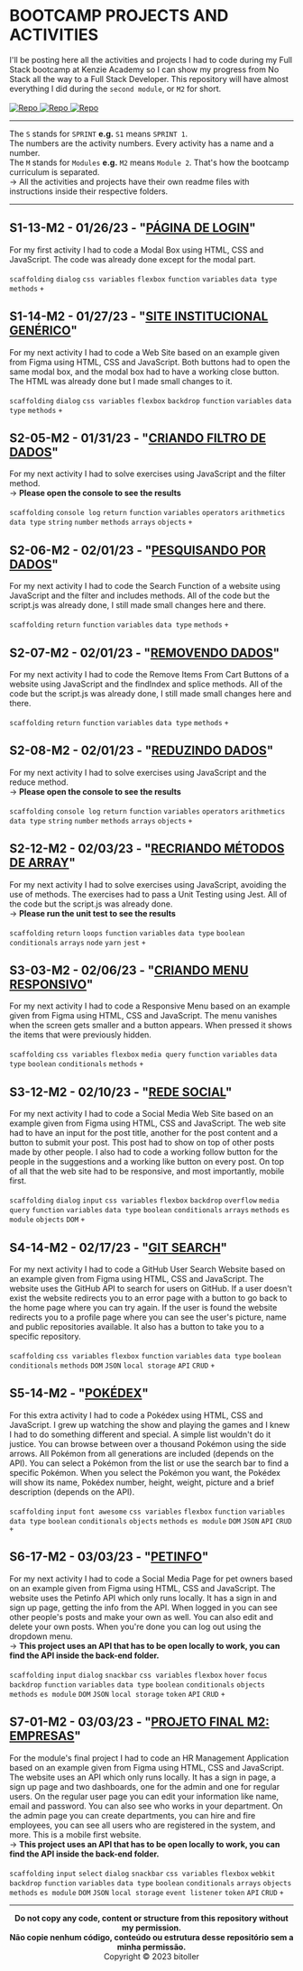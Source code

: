 # BOOTCAMP PROJECTS AND ACTIVITIES
I'll be posting here all the activities and projects I had to code during my Full Stack bootcamp at Kenzie Academy so I can show my progress from No Stack all the way to a Full Stack Developer. This repository will have almost everything I did during the `second module`, or `M2` for short.<br />
<br />
<a href="https://github.com/bitoller/bootcamp-projects-and-activities-m1" target="_blank"> ![Repo](https://img.shields.io/badge/M1_Repository-000?style=for-the-badge&color=7f3ace) </a> <a href="https://github.com/bitoller/bootcamp-projects-and-activities-m2" target="_blank"> ![Repo](https://img.shields.io/badge/M2_Repository-000?style=for-the-badge&color=7f3ace) </a> <a href="https://github.com/bitoller/bootcamp-projects-and-activities-m3" target="_blank"> ![Repo](https://img.shields.io/badge/M3_Repository-000?style=for-the-badge&color=7f3ace) </a>

<hr />

The `S` stands for `SPRINT` <strong>e.g.</strong> `S1` means `SPRINT 1`.<br />
The numbers are the activity numbers. Every activity has a name and a number.<br />
The `M` stands for `Modules` <strong>e.g.</strong> `M2` means `Module 2`. That's how the bootcamp curriculum is separated.<br />
→ All the activities and projects have their own readme files with instructions inside their respective folders.

<hr />

## S1-13-M2 - 01/26/23 - "[PÁGINA DE LOGIN](https://bitoller.github.io/bootcamp-projects-and-activities-m2/src/M2-SPRINT-1/S1-13-M2/index.html)"
For my first activity I had to code a Modal Box using HTML, CSS and JavaScript. The code was already done except for the modal part.<br />
<br />
`scaffolding` `dialog` `css variables` `flexbox` `function` `variables` `data type` `methods` `+`

## S1-14-M2 - 01/27/23 - "[SITE INSTITUCIONAL GENÉRICO](https://bitoller.github.io/bootcamp-projects-and-activities-m2/src/M2-SPRINT-1/S1-14-M2/index.html)"
For my next activity I had to code a Web Site based on an example given from Figma using HTML, CSS and JavaScript. Both buttons had to open the same modal box, and the modal box had to have a working close button. The HTML was already done but I made small changes to it.<br />
<br />
`scaffolding` `dialog` `css variables` `flexbox` `backdrop` `function` `variables` `data type` `methods` `+`

## S2-05-M2 - 01/31/23 - "[CRIANDO FILTRO DE DADOS](https://bitoller.github.io/bootcamp-projects-and-activities-m2/src/M2-SPRINT-2/S2-05-M2/index.html)"
For my next activity I had to solve exercises using JavaScript and the filter method.<br />
→ <b>Please open the console to see the results</b><br />
<br />
`scaffolding` `console log` `return` `function` `variables` `operators` `arithmetics` `data type` `string` `number` `methods` `arrays` `objects` `+`

## S2-06-M2 - 02/01/23 - "[PESQUISANDO POR DADOS](https://bitoller.github.io/bootcamp-projects-and-activities-m2/src/M2-SPRINT-2/S2-06-M2/index.html)"
For my next activity I had to code the Search Function of a website using JavaScript and the filter and includes methods. All of the code but the script.js was already done, I still made small changes here and there.<br />
<br />
`scaffolding` `return` `function` `variables` `data type` `methods` `+`

## S2-07-M2 - 02/01/23 - "[REMOVENDO DADOS](https://bitoller.github.io/bootcamp-projects-and-activities-m2/src/M2-SPRINT-2/S2-07-M2/index.html)"
For my next activity I had to code the Remove Items From Cart Buttons of a website using JavaScript and the findIndex and splice methods. All of the code but the script.js was already done, I still made small changes here and there.<br />
<br />
`scaffolding` `return` `function` `variables` `data type` `methods` `+`

## S2-08-M2 - 02/01/23 - "[REDUZINDO DADOS](https://bitoller.github.io/bootcamp-projects-and-activities-m2/src/M2-SPRINT-2/S2-08-M2/index.html)"
For my next activity I had to solve exercises using JavaScript and the reduce method.<br />
→ <b>Please open the console to see the results</b><br />
<br />
`scaffolding` `console log` `return` `function` `variables` `operators` `arithmetics` `data type` `string` `number` `methods` `arrays` `objects` `+`

## S2-12-M2 - 02/03/23 - "[RECRIANDO MÉTODOS DE ARRAY](https://bitoller.github.io/bootcamp-projects-and-activities-m2/src/M2-SPRINT-2/S2-12-M2/index.html)"
For my next activity I had to solve exercises using JavaScript, avoiding the use of methods. The exercises had to pass a Unit Testing using Jest. All of the code but the script.js was already done.<br />
→ <b>Please run the unit test to see the results</b><br />
<br />
`scaffolding` `return` `loops` `function` `variables` `data type` `boolean` `conditionals` `arrays` `node` `yarn` `jest` `+`

## S3-03-M2 - 02/06/23 - "[CRIANDO MENU RESPONSIVO](https://bitoller.github.io/bootcamp-projects-and-activities-m2/src/M2-SPRINT-3/S3-03-M2/index.html)"
For my next activity I had to code a Responsive Menu based on an example given from Figma using HTML, CSS and JavaScript. The menu vanishes when the screen gets smaller and a button appears. When pressed it shows the items that were previously hidden.<br />
<br />
`scaffolding` `css variables` `flexbox` `media query` `function` `variables` `data type` `boolean` `conditionals` `methods` `+`

## S3-12-M2 - 02/10/23 - "[REDE SOCIAL](https://bitoller.github.io/bootcamp-projects-and-activities-m2/src/M2-SPRINT-3/S3-12-M2/index.html)"
For my next activity I had to code a Social Media Web Site based on an example given from Figma using HTML, CSS and JavaScript. The web site had to have an input for the post title, another for the post content and a button to submit your post. This post had to show on top of other posts made by other people. I also had to code a working follow button for the people in the suggestions and a working like button on every post. On top of all that the web site had to be responsive, and most importantly, mobile first.<br />
<br />
`scaffolding` `dialog` `input` `css variables` `flexbox` `backdrop` `overflow` `media query` `function` `variables` `data type` `boolean` `conditionals` `arrays` `methods` `es module` `objects` `DOM` `+`

## S4-14-M2 - 02/17/23 - "[GIT SEARCH](https://bitoller.github.io/bootcamp-projects-and-activities-m2/src/M2-SPRINT-4/S4-14-M2/index.html)"
For my next activity I had to code a GitHub User Search Website based on an example given from Figma using HTML, CSS and JavaScript. The website uses the GitHub API to search for users on GitHub. If a user doesn't exist the website redirects you to an error page with a button to go back to the home page where you can try again. If the user is found the website redirects you to a profile page where you can see the user's picture, name and public repositories available. It also has a button to take you to a specific repository.<br />
<br />
`scaffolding` `css variables` `flexbox` `function` `variables` `data type` `boolean` `conditionals` `methods` `DOM` `JSON` `local storage` `API` `CRUD` `+`

## S5-14-M2 - "[POKÉDEX](https://bitoller.github.io/bootcamp-projects-and-activities-m2/src/M2-SPRINT-5/S5-14-M2/index.html)"
For this extra activity I had to code a Pokédex using HTML, CSS and JavaScript. I grew up watching the show and playing the games and I knew I had to do something different and special. A simple list wouldn't do it justice. You can browse between over a thousand Pokémon using the side arrows. All Pokémon from all generations are included (depends on the API). You can select a Pokémon from the list or use the search bar to find a specific Pokémon. When you select the Pokémon you want, the Pokédex will show its name, Pokédex number, height, weight, picture and a brief description (depends on the API).<br />
<br />
`scaffolding` `input` `font awesome` `css variables` `flexbox` `function` `variables` `data type` `boolean` `conditionals` `objects` `methods` `es module` `DOM` `JSON` `API` `CRUD` `+`

## S6-17-M2 - 03/03/23 - "[PETINFO](https://bitoller.github.io/bootcamp-projects-and-activities-m2/src/M2-SPRINT-6/S6-17-M2/front-end/index.html)"
For my next activity I had to code a Social Media Page for pet owners based on an example given from Figma using HTML, CSS and JavaScript. The website uses the Petinfo API which only runs locally. It has a sign in and sign up page, getting the info from the API. When logged in you can see other people's posts and make your own as well. You can also edit and delete your own posts. When you're done you can log out using the dropdown menu.<br />
→ <b>This project uses an API that has to be open locally to work, you can find the API inside the back-end folder.</b><br />
<br />
`scaffolding` `input` `dialog` `snackbar` `css variables` `flexbox` `hover` `focus` `backdrop` `function` `variables` `data type` `boolean` `conditionals` `objects` `methods` `es module` `DOM` `JSON` `local storage` `token` `API` `CRUD` `+`

## S7-01-M2 - 03/03/23 - "[PROJETO FINAL M2: EMPRESAS](https://bitoller.github.io/bootcamp-projects-and-activities-m2/src/M2-SPRINT-7/S7-01-M2/front-end/index.html)"
For the module's final project I had to code an HR Management Application based on an example given from Figma using HTML, CSS and JavaScript. The website uses an API which only runs locally. It has a sign in page, a sign up page and two dashboards, one for the admin and one for regular users. On the regular user page you can edit your information like name, email and password. You can also see who works in your department. On the admin page you can create departments, you can hire and fire employees, you can see all users who are registered in the system, and more. This is a mobile first website.<br />
→ <b>This project uses an API that has to be open locally to work, you can find the API inside the back-end folder.</b><br />
<br />
`scaffolding` `input` `select` `dialog` `snackbar` `css variables` `flexbox` `webkit` `backdrop` `function` `variables` `data type` `boolean` `conditionals` `arrays` `objects` `methods` `es module` `DOM` `JSON` `local storage` `event listener` `token` `API` `CRUD` `+`


<hr />

<p align="center">
<b>Do not copy any code, content or structure from this repository without my permission.<br />
Não copie nenhum código, conteúdo ou estrutura desse repositório sem a minha permissão.</b><br />
Copyright © 2023 bitoller
</p>
